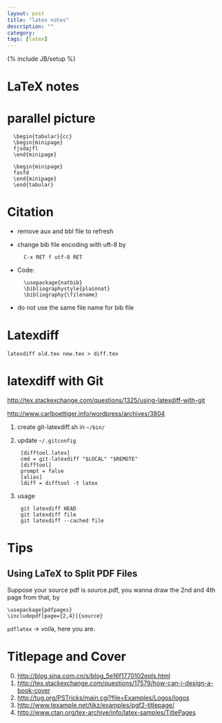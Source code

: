 ```yaml
---
layout: post
title: "latex notes"
description: ""
category: 
tags: [latex]
---
```

{% include JB/setup %}

LaTeX notes
==========

# parallel picture #
  
	  \begin{tabular}{cc}
 	  \begin{minipage}
 	  fjsdajfl
 	  \end{minipage}
 	  
 	  \begin{minipage}
 	  fasfd
 	  \end{minipage}
	  \end{tabular}

# Citation #

* remove aux and bbl file to refresh 
* change bib file encoding with uft-8 by

    	C-x RET f utf-8 RET

* Code:

	    \usepackage{natbib}
	    \bibliographystyle{plainnat}
		\bibliography{\filename}
	
* do not use the same file name for bib file

# Latexdiff #

	latexdiff old.tex new.tex > diff.tex

# latexdiff with Git #

<http://tex.stackexchange.com/questions/1325/using-latexdiff-with-git>

<http://www.carlboettiger.info/wordpress/archives/3804>

1. create git-latexdiff.sh in `~/bin/` 
2. update `~/.gitconfig`
	  
	    [difftool.latex]
        cmd = git-latexdiff "$LOCAL" "$REMOTE"
		[difftool]
        prompt = false
		[alias]
        ldiff = difftool -t latex   

3. usage

	    git latexdiff HEAD
		git latexdiff file
		git latexdiff --cached file

# Tips # 

## Using LaTeX to Split PDF Files ## 

Suppose your source pdf is source.pdf, you wanna draw the 2nd and 4th page from that, by 

    \usepackage{pdfpages}
	\includepdf[page={2,4}]{source}                        

`pdflatex` -> voila, here you are.



# Titlepage and Cover #

0. <http://blog.sina.com.cn/s/blog_5e16f1770102epls.html>
1. <http://tex.stackexchange.com/questions/17579/how-can-i-design-a-book-cover>
2. <http://tug.org/PSTricks/main.cgi?file=Examples/Logos/logos>
3. <http://www.texample.net/tikz/examples/pgf2-titlepage/>
4. <http://www.ctan.org/tex-archive/info/latex-samples/TitlePages>
